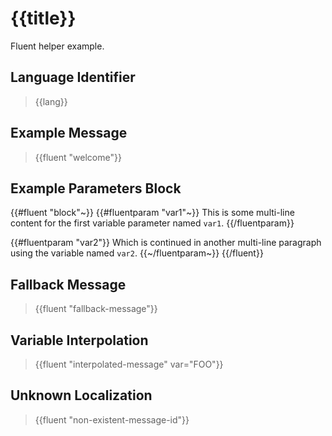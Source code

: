 # {{title}}

Fluent helper example.

## Language Identifier

> {{lang}}

## Example Message

> {{fluent "welcome"}}

## Example Parameters Block

{{#fluent "block"~}}
{{#fluentparam "var1"~}}
This is some multi-line content for 
the first variable parameter named `var1`.
{{/fluentparam}}

{{#fluentparam "var2"}}
Which is continued in another multi-line 
paragraph using the variable named `var2`.
{{~/fluentparam~}}
{{/fluent}}

## Fallback Message

> {{fluent "fallback-message"}}

## Variable Interpolation

> {{fluent "interpolated-message" var="FOO"}}

## Unknown Localization

> {{fluent "non-existent-message-id"}}
